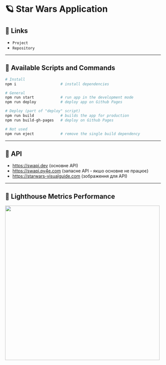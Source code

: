 # 🪐 Star Wars Application

## 🐧 Links
- `Project`
- `Repository` 

---

## 🐶 Available Scripts and Commands

```bash
# Install
npm i                    # install dependencies
```

```bash
# General
npm run start            # run app in the development mode
npm run deploy           # deploy app on Github Pages
```

```bash
# Deploy (part of "deploy" script)
npm run build            # builds the app for production
npm run build-gh-pages   # deploy on Github Pages
```

```bash
# Not used
npm run eject            # remove the single build dependency
```

---

## 🦄 API
- https://swapi.dev (основне API)
- https://swapi.py4e.com (запасне API - якшо основне не працює)
- https://starwars-visualguide.com (зображення для API)

---

## 🐗 Lighthouse Metrics Performance
<img src="https://github.com/dev-pandaren/react-star-wars/blob/__temp__/_temp/readme/lighthouse.png?raw=true" width="500px" />


